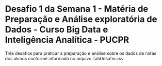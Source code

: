 # Desafio 1 da Semana 1 - Matéria de Preparação e Análise exploratória de Dados - Curso Big Data e Inteligência Analítica - PUCPR

  Três desafios para praticar a preparação e análise sobre os dados de notas dos alunos conforme informado no arquivo TabDesafio.csv
